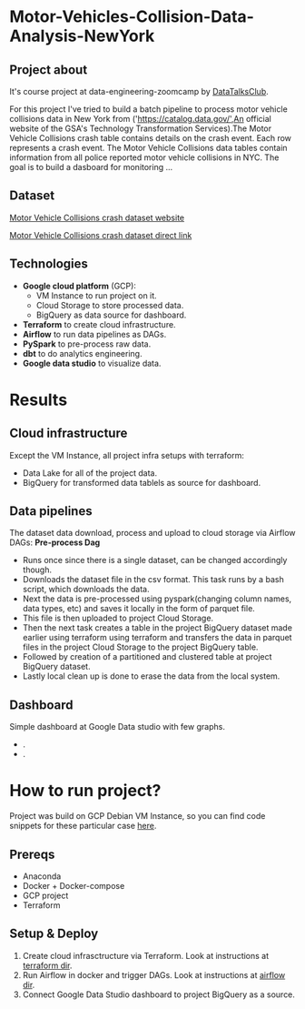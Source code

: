 # Motor-Vehicles-Collision-Data-Analysis-NewYork
## Project about 
It's course project at data-engineering-zoomcamp by [DataTalksClub](https://github.com/DataTalksClub/data-engineering-zoomcamp).

For this project I've tried to build a batch pipeline to process motor vehicle collisions data in New York from ('https://catalog.data.gov/',An official website of the GSA's Technology Transformation Services).The Motor Vehicle Collisions crash table contains details on the crash event. Each row represents a crash event. The Motor Vehicle Collisions data tables contain information from all police reported motor vehicle collisions in NYC. The goal is to build a dasboard for monitoring ...

## Dataset
[Motor Vehicle Collisions crash dataset website](https://catalog.data.gov/dataset/motor-vehicle-collisions-crashes/resource/b5a431d2-4832-43a6-9334-86b62bdb033f)

[Motor Vehicle Collisions crash dataset direct link](https://data.cityofnewyork.us/api/views/h9gi-nx95/rows.csv?accessType=DOWNLOAD)

## Technologies
- **Google cloud platform** (GCP):
  - VM Instance to run project on it.
  - Cloud Storage to store processed data.
  - BigQuery as data source for dashboard.
- **Terraform** to create cloud infrastructure.
- **Airflow** to run data pipelines as DAGs.
- **PySpark** to pre-process raw data.
- **dbt** to do analytics engineering. 
- **Google data studio** to visualize data.

# Results 
## Cloud infrastructure
Except the VM Instance, all project infra setups with terraform: 
- Data Lake for all of the project data.
- BigQuery for transformed data tablels as source for dashboard.

## Data pipelines
The dataset data download, process and upload to cloud storage via Airflow DAGs:
**Pre-process Dag** 
  - Runs once since there is a single dataset, can be changed accordingly though. 
  - Downloads the dataset file in the csv format. This task runs by a bash script, which downloads the data. 
  - Next the data is pre-processed using pyspark(changing column names, data types, etc) and saves it locally in the form of parquet file. 
  - This file is then uploaded to project Cloud Storage.
  - Then the next task creates a table in the project BigQuery dataset made earlier using terraform using terraform and transfers the data in parquet files in the project Cloud Storage to the project BigQuery table.
  - Followed by creation of a partitioned and clustered table at project BigQuery dataset.
  - Lastly local clean up is done to erase the data from the local system.

## Dashboard
Simple dashboard at Google Data studio with few graphs.
- .
- .

# How to run project? 
Project was build on GCP Debian VM Instance, so you can find code snippets for these particular case [here](https://github.com/adityachaudhary99/Motor-Vehicles-Collision-Data-Analysis-NewYork/blob/main/pre-reqs.md).

## Prereqs
- Anaconda
- Docker + Docker-compose
- GCP project
- Terraform

## Setup & Deploy
1. Create cloud infrasctructure via Terraform. Look at instructions at [terraform dir](https://github.com/technomonah/CSSE_data_de/tree/main/terraform).
2. Run Airflow in docker and trigger DAGs. Look at instructions at [airflow dir](https://github.com/technomonah/CSSE_data_de/tree/main/airflow).
3. Connect Google Data Studio dashboard to project BigQuery as a source.
